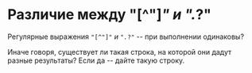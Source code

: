 # Различие между "[^"]*" и ".*?"

Регулярные выражения <code class="pattern">"[^"]*"</code> и <code class="pattern">".*?"</code> -- при выполнении одинаковы?

Иначе говоря, существует ли такая строка, на которой они дадут разные результаты? Если да -- дайте такую строку.
